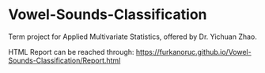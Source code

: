 # Vowel-Sounds-Classification
Term project for Applied Multivariate Statistics, offered by Dr. Yichuan Zhao.

HTML Report can be reached through: https://furkanoruc.github.io/Vowel-Sounds-Classification/Report.html
